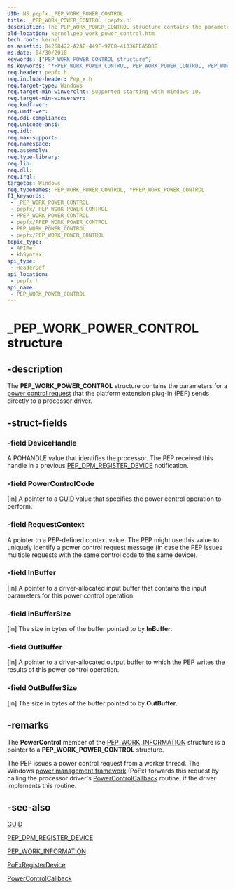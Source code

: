 ```yaml
---
UID: NS:pepfx._PEP_WORK_POWER_CONTROL
title: _PEP_WORK_POWER_CONTROL (pepfx.h)
description: The PEP_WORK_POWER_CONTROL structure contains the parameters for a power control request that the platform extension plug-in (PEP) sends directly to a processor driver.
old-location: kernel\pep_work_power_control.htm
tech.root: kernel
ms.assetid: 84258422-A2AE-449F-97C8-41336FEA5D8B
ms.date: 04/30/2018
keywords: ["PEP_WORK_POWER_CONTROL structure"]
ms.keywords: "*PPEP_WORK_POWER_CONTROL, PEP_WORK_POWER_CONTROL, PEP_WORK_POWER_CONTROL structure [Kernel-Mode Driver Architecture], PPEP_WORK_POWER_CONTROL, PPEP_WORK_POWER_CONTROL structure pointer [Kernel-Mode Driver Architecture], _PEP_WORK_POWER_CONTROL, kernel.pep_work_power_control, pepfx/PEP_WORK_POWER_CONTROL, pepfx/PPEP_WORK_POWER_CONTROL"
req.header: pepfx.h
req.include-header: Pep_x.h
req.target-type: Windows
req.target-min-winverclnt: Supported starting with Windows 10.
req.target-min-winversvr: 
req.kmdf-ver: 
req.umdf-ver: 
req.ddi-compliance: 
req.unicode-ansi: 
req.idl: 
req.max-support: 
req.namespace: 
req.assembly: 
req.type-library: 
req.lib: 
req.dll: 
req.irql: 
targetos: Windows
req.typenames: PEP_WORK_POWER_CONTROL, *PPEP_WORK_POWER_CONTROL
f1_keywords:
 - _PEP_WORK_POWER_CONTROL
 - pepfx/_PEP_WORK_POWER_CONTROL
 - PPEP_WORK_POWER_CONTROL
 - pepfx/PPEP_WORK_POWER_CONTROL
 - PEP_WORK_POWER_CONTROL
 - pepfx/PEP_WORK_POWER_CONTROL
topic_type:
 - APIRef
 - kbSyntax
api_type:
 - HeaderDef
api_location:
 - pepfx.h
api_name:
 - PEP_WORK_POWER_CONTROL
---
```


# _PEP_WORK_POWER_CONTROL structure


## -description

The <b>PEP_WORK_POWER_CONTROL</b> structure contains the parameters for a <a href="https://docs.microsoft.com/windows-hardware/drivers/ddi/index">power control request</a> that the platform extension plug-in (PEP) sends directly to a processor driver.

## -struct-fields

### -field DeviceHandle

A POHANDLE value that identifies the processor. The PEP received this handle in a previous <a href="https://docs.microsoft.com/windows-hardware/drivers/ddi/pepfx/ns-pepfx-_pep_register_crashdump_device">PEP_DPM_REGISTER_DEVICE</a> notification.

### -field PowerControlCode

[in] A pointer to a <a href="https://docs.microsoft.com/previous-versions/aa373931(v=vs.80)">GUID</a> value that specifies the power control operation to perform.

### -field RequestContext

A pointer to a PEP-defined context value. The PEP might use this value to uniquely identify a power control request message (in case the PEP issues multiple requests with the same control code to the same device).

### -field InBuffer

[in] A pointer to a driver-allocated input buffer that contains the input parameters for this power control operation.

### -field InBufferSize

[in] The size in bytes of the buffer pointed to by <b>InBuffer</b>.

### -field OutBuffer

[in] A pointer to a driver-allocated output buffer to which the PEP writes the results of this power control operation.

### -field OutBufferSize

[in] The size in bytes of the buffer pointed to by <b>OutBuffer</b>.

## -remarks

The <b>PowerControl</b> member of the <a href="https://docs.microsoft.com/windows-hardware/drivers/ddi/pepfx/ns-pepfx-_pep_work_information">PEP_WORK_INFORMATION</a> structure is a pointer to a <b>PEP_WORK_POWER_CONTROL</b> structure.

The PEP issues a power control request from a worker thread. The Windows <a href="https://docs.microsoft.com/windows-hardware/drivers/ddi/index">power management framework</a> (PoFx) forwards this request by calling the processor driver's <a href="https://docs.microsoft.com/windows-hardware/drivers/ddi/wdm/nc-wdm-po_fx_power_control_callback">PowerControlCallback</a> routine, if the driver implements this routine.

## -see-also

<a href="https://docs.microsoft.com/previous-versions/aa373931(v=vs.80)">GUID</a>



<a href="https://docs.microsoft.com/windows-hardware/drivers/ddi/pepfx/ns-pepfx-_pep_register_crashdump_device">PEP_DPM_REGISTER_DEVICE</a>



<a href="https://docs.microsoft.com/windows-hardware/drivers/ddi/pepfx/ns-pepfx-_pep_work_information">PEP_WORK_INFORMATION</a>



<a href="https://docs.microsoft.com/windows-hardware/drivers/ddi/wdm/nf-wdm-pofxregisterdevice">PoFxRegisterDevice</a>



<a href="https://docs.microsoft.com/windows-hardware/drivers/ddi/wdm/nc-wdm-po_fx_power_control_callback">PowerControlCallback</a>


